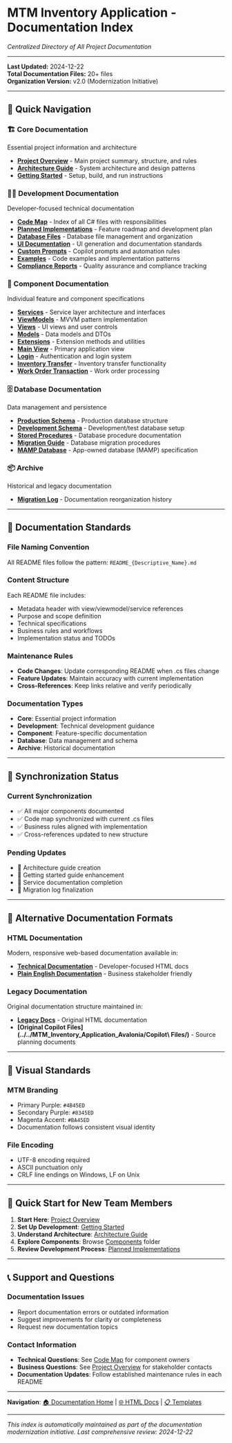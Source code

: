 # MTM Inventory Application - Documentation Index
_Centralized Directory of All Project Documentation_

---

**Last Updated:** 2024-12-22  
**Total Documentation Files:** 20+ files  
**Organization Version:** v2.0 (Modernization Initiative)

---

## 📁 Quick Navigation

### 🏗️ Core Documentation
Essential project information and architecture

- **[Project Overview](Core/README_Project_Overview.md)** - Main project summary, structure, and rules
- **[Architecture Guide](Core/README_Architecture.md)** - System architecture and design patterns  
- **[Getting Started](Core/README_Getting_Started.md)** - Setup, build, and run instructions

### 👨‍💻 Development Documentation  
Developer-focused technical documentation

- **[Code Map](Development/README_Code_Map.md)** - Index of all C# files with responsibilities
- **[Planned Implementations](Development/README_Planned_Implementations.md)** - Feature roadmap and development plan
- **[Database Files](Development/README_Database_Files.md)** - Database file management and organization
- **[UI Documentation](Development/README_UI_Documentation.md)** - UI generation and documentation standards
- **[Custom Prompts](Development/README_Custom_Prompts.md)** - Copilot prompts and automation rules
- **[Examples](Development/README_Examples.md)** - Code examples and implementation patterns
- **[Compliance Reports](Development/README_Compliance_Reports.md)** - Quality assurance and compliance tracking

### 🧩 Component Documentation
Individual feature and component specifications

- **[Services](Components/README_Services.md)** - Service layer architecture and interfaces
- **[ViewModels](Components/README_ViewModels.md)** - MVVM pattern implementation
- **[Views](Components/README_Views.md)** - UI views and user controls
- **[Models](Components/README_Models.md)** - Data models and DTOs
- **[Extensions](Components/README_Extensions.md)** - Extension methods and utilities
- **[Main View](Components/README_MainView.md)** - Primary application view
- **[Login](Components/README_Login.md)** - Authentication and login system
- **[Inventory Transfer](Components/README_Inventory_Transfer.md)** - Inventory transfer functionality
- **[Work Order Transaction](Components/README_Work_Order_Transaction.md)** - Work order processing

### 🗄️ Database Documentation
Data management and persistence

- **[Production Schema](Database/README_Production_Schema.md)** - Production database structure
- **[Development Schema](Database/README_Development_Schema.md)** - Development/test database setup
- **[Stored Procedures](Database/README_Stored_Procedures.md)** - Database procedure documentation
- **[Migration Guide](Database/README_Migration_Guide.md)** - Database migration procedures
- **[MAMP Database](Database/README_MAMP_Database.md)** - App-owned database (MAMP) specification

### 📦 Archive
Historical and legacy documentation

- **[Migration Log](Archive/README_Migration_Log.md)** - Documentation reorganization history

---

## 🎯 Documentation Standards

### File Naming Convention
All README files follow the pattern: `README_{Descriptive_Name}.md`

### Content Structure
Each README file includes:
- Metadata header with view/viewmodel/service references
- Purpose and scope definition
- Technical specifications
- Business rules and workflows
- Implementation status and TODOs

### Maintenance Rules
- **Code Changes**: Update corresponding README when .cs files change
- **Feature Updates**: Maintain accuracy with current implementation
- **Cross-References**: Keep links relative and verify periodically

### Documentation Types
- **Core**: Essential project information
- **Development**: Technical development guidance
- **Component**: Feature-specific documentation
- **Database**: Data management and schema
- **Archive**: Historical documentation

---

## 🔄 Synchronization Status

### Current Synchronization
- ✅ All major components documented
- ✅ Code map synchronized with current .cs files
- ✅ Business rules aligned with implementation
- ✅ Cross-references updated to new structure

### Pending Updates
- 🔄 Architecture guide creation
- 🔄 Getting started guide enhancement
- 🔄 Service documentation completion
- 🔄 Migration log finalization

---

## 📖 Alternative Documentation Formats

### HTML Documentation
Modern, responsive web-based documentation available in:
- **[Technical Documentation](../HTML/Technical/index.html)** - Developer-focused HTML docs
- **[Plain English Documentation](../HTML/PlainEnglish/index.html)** - Business stakeholder friendly

### Legacy Documentation
Original documentation structure maintained in:
- **[Legacy Docs](../../docs/)** - Original HTML documentation
- **[Original Copilot Files](../../MTM_Inventory_Application_Avalonia/Copilot\ Files/)** - Source planning documents

---

## 🎨 Visual Standards

### MTM Branding
- Primary Purple: `#4B45ED`
- Secondary Purple: `#8345ED`  
- Magenta Accent: `#BA45ED`
- Documentation follows consistent visual identity

### File Encoding
- UTF-8 encoding required
- ASCII punctuation only
- CRLF line endings on Windows, LF on Unix

---

## 🚀 Quick Start for New Team Members

1. **Start Here**: [Project Overview](Core/README_Project_Overview.md)
2. **Set Up Development**: [Getting Started](Core/README_Getting_Started.md)  
3. **Understand Architecture**: [Architecture Guide](Core/README_Architecture.md)
4. **Explore Components**: Browse [Components](Components/) folder
5. **Review Development Process**: [Planned Implementations](Development/README_Planned_Implementations.md)

---

## 📞 Support and Questions

### Documentation Issues
- Report documentation errors or outdated information
- Suggest improvements for clarity or completeness
- Request new documentation topics

### Contact Information
- **Technical Questions**: See [Code Map](Development/README_Code_Map.md) for component owners
- **Business Questions**: See [Project Overview](Core/README_Project_Overview.md) for stakeholder contacts
- **Documentation Updates**: Follow established maintenance rules in each README

---

**Navigation**: [🏠 Documentation Home](../README.md) | [🌐 HTML Docs](../HTML/) | [📋 Templates](../Templates/)

---

_This index is automatically maintained as part of the documentation modernization initiative. Last comprehensive review: 2024-12-22_